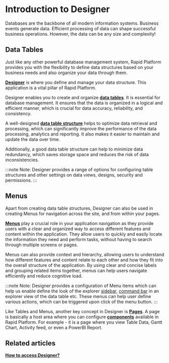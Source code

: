 # Introduction to Designer

Databases are the backbone of all modern information systems. Business events generate data. Efficient processing of data can shape successful business operations. However, the data can be any size and complexity!

## Data Tables

Just like any other powerful database management system, Rapid Platform provides you with the flexibility to define data structures based on your business needs and also organize your data through them.

[**Designer**](</docs/Rapid/3-User Manual/glossary/glossary.md#designer> "Designer") is where you define and manage your data structure. This application is a vital pillar of Rapid Platform.

Designer enables you to create and organize [**data tables**](</docs/Rapid/3-User Manual/glossary/glossary.md#data-table> "Data Table"). It is essential for database management. It ensures that the data is organized in a logical and efficient manner, which is crucial for data accuracy, reliability, and consistency.

A well-designed [**data table structure**](</docs/Rapid/3-User Manual/glossary/glossary.md#data-table> "Data Table") helps to optimize data retrieval and processing, which can significantly improve the performance of the data processing, analytics and reporting. It also makes it easier to maintain and update the data over time.

Additionally, a good data table structure can help to minimize data redundancy, which saves storage space and reduces the risk of data inconsistencies.

:::note Note:
Designer provides a range of options for configuring table structures and other settings on data views, designs, security and permissions.
:::

## Menus

Apart from creating data table structures, Designer can also be used in creating Menus for navigation across the site, and from within your pages.

[**Menus**](</docs/Rapid/3-User Manual/glossary/glossary.md#menu> "Menu") play a crucial role in your application navigation as they provide users with a clear and organized way to access different features and content within the application. They allow users to quickly and easily locate the information they need and perform tasks, without having to search through multiple screens or pages.  
  
Menus can also provide context and hierarchy, allowing users to understand how different features and content relate to each other and how they fit into the overall structure of the application. By using clear and concise labels and grouping related items together, menus can help users navigate efficiently and reduce cognitive load.  
  
:::note Note:
Designer provides a configuration of Menu items which can help us enable define the look of the explorer [sidebar](</docs/Rapid/3-User Manual/glossary/glossary.md#sidebar> "Sidebar"), [command bar](</docs/Rapid/3-User Manual/glossary/glossary.md#command-bar> "How to configure a Menu button in a command bar?") in an explorer view of the data table etc. These menus can help user define various actions, which can be triggered upon click of the menu button.
:::

Like Tables and Menus, another key concept in Designer is **[Pages](</docs/Rapid/3-User Manual/glossary/glossary.md#page> "Page")**. A page is basically a host area where you can configure **[components](</docs/Rapid/3-User Manual/glossary/glossary.md#page> "Page")** available in Rapid Platform. For example - it is a page where you view Table Data, Gantt Chart, Activity feed, or even a PowerBI Report.

## Related articles

[**How to access Designer?**](/docs/Rapid/3-User%20Manual/3-Designer/2-how-to-access-designer/2-how-to-access-designer.md "How to access Designer (Dezigna application)?")

